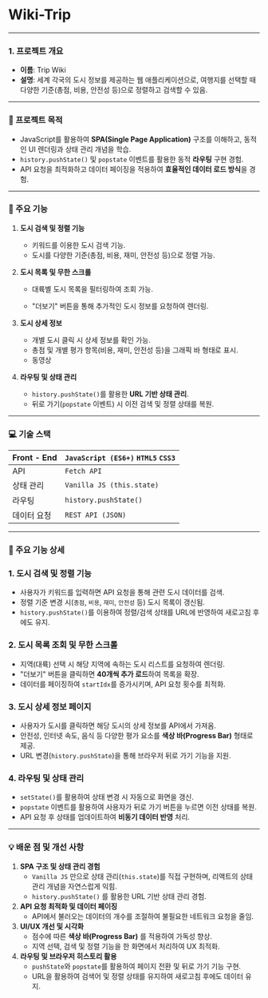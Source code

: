 # Wiki-Trip


---
### **1. 프로젝트 개요**

- **이름**: Trip Wiki
- **설명**: 세계 각국의 도시 정보를 제공하는 웹 애플리케이션으로, 여행지를 선택할 때 다양한 기준(총점, 비용, 안전성 등)으로 정렬하고 검색할 수 있음.

---

### **📝 프로젝트 목적**

- JavaScript를 활용하여 **SPA(Single Page Application)** 구조를 이해하고, 동적인 UI 렌더링과 상태 관리 개념을 학습.
- `history.pushState()` 및 `popstate` 이벤트를 활용한 동적 **라우팅** 구현 경험.
- API 요청을 최적화하고 데이터 페이징을 적용하여 **효율적인 데이터 로드 방식**을 경험.

---

### **📌 주요 기능**

1. **도시 검색 및 정렬 기능**
    - 키워드를 이용한 도시 검색 기능.
    - 도시를 다양한 기준(총점, 비용, 재미, 안전성 등)으로 정렬 가능.
 
2. **도시 목록 및 무한 스크롤**
    - 대륙별 도시 목록을 필터링하여 조회 가능.
        
    - "더보기" 버튼을 통해 추가적인 도시 정보를 요청하여 렌더링.
        
3. **도시 상세 정보**
    - 개별 도시 클릭 시 상세 정보를 확인 가능.
    - 총점 및 개별 평가 항목(비용, 재미, 안전성 등)을 그래픽 바 형태로 표시.
    - 동영상
        
4. **라우팅 및 상태 관리**
    - `history.pushState()`를 활용한 **URL 기반 상태 관리**.
    - 뒤로 가기(`popstate` 이벤트) 시 이전 검색 및 정렬 상태를 복원.
    
---

### **💻 기술 스택**

| Front - End | `JavaScript (ES6+)` `HTML5` `CSS3` |
| --- | --- |
| API | `Fetch API` |
| 상태 관리 | `Vanilla JS (this.state)` |
| 라우팅 | `history.pushState()` |
| 데이터 요청 | `REST API (JSON)` |

---

### **🚀 주요 기능 상세**

### 1. **도시 검색 및 정렬 기능**

- 사용자가 키워드를 입력하면 API 요청을 통해 관련 도시 데이터를 검색.
- 정렬 기준 변경 시(`총점`, `비용`, `재미`, `안전성` 등) 도시 목록이 갱신됨.
- `history.pushState()`를 이용하여 정렬/검색 상태를 URL에 반영하여 새로고침 후에도 유지.

### 2. **도시 목록 조회 및 무한 스크롤**

- 지역(대륙) 선택 시 해당 지역에 속하는 도시 리스트를 요청하여 렌더링.
- "더보기" 버튼을 클릭하면 **40개씩 추가 로드**하여 목록을 확장.
- 데이터를 페이징하여 `startIdx`를 증가시키며, API 요청 횟수를 최적화.

### 3. **도시 상세 정보 페이지**

- 사용자가 도시를 클릭하면 해당 도시의 상세 정보를 API에서 가져옴.
- 안전성, 인터넷 속도, 음식 등 다양한 평가 요소를 **색상 바(Progress Bar)** 형태로 제공.
- URL 변경(`history.pushState`)을 통해 브라우저 뒤로 가기 기능을 지원.

### 4. **라우팅 및 상태 관리**

- `setState()`를 활용하여 상태 변경 시 자동으로 화면을 갱신.
- `popstate` 이벤트를 활용하여 사용자가 뒤로 가기 버튼을 누르면 이전 상태를 복원.
- API 요청 후 상태를 업데이트하여 **비동기 데이터 반영** 처리.

---

### **💡 배운 점 및 개선 사항**

1. **SPA 구조 및 상태 관리 경험**
    - `Vanilla JS` 만으로 상태 관리(`this.state`)를 직접 구현하며, 리액트의 상태 관리 개념을 자연스럽게 익힘.
    - `history.pushState()` 를 활용한 URL 기반 상태 관리 경험.
2. **API 요청 최적화 및 데이터 페이징**
    - API에서 불러오는 데이터의 개수를 조절하여 불필요한 네트워크 요청을 줄임.
3. **UI/UX 개선 및 시각화**
    - 점수에 따른 **색상 바(Progress Bar)** 를 적용하여 가독성 향상.
    - 지역 선택, 검색 및 정렬 기능을 한 화면에서 처리하여 UX 최적화.
4. **라우팅 및 브라우저 히스토리 활용**
    - `pushState`와 `popstate`를 활용하여 페이지 전환 및 뒤로 가기 기능 구현.
    - URL을 활용하여 검색어 및 정렬 상태를 유지하여 새로고침 후에도 데이터 유지.
